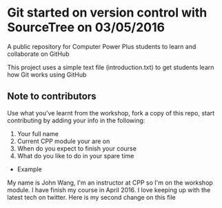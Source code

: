 # Git started on version control with SourceTree on 03/05/2016

A public repository for Computer Power Plus students to learn and collaborate on GitHub

This project uses a simple text file (introduction.txt) to get students learn how Git works using GitHub

## Note to contributors

Use what you've learnt from the workshop, fork a copy of this repo, start contributing by adding your info in the following:

1. Your full name
2. Current CPP module your are on
3. When do you expect to finish your course
4. What do you like to do in your spare time

* Example

My name is John Wang, I'm an instructor at CPP so I'm on the workshop module. I have finish my course in April 2016. I love keeping up with the latest tech on twitter.
Here is my second change on this file